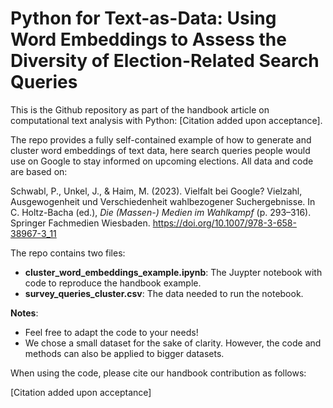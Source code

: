# Python for Text-as-Data: Using Word Embeddings to Assess the Diversity of Election-Related Search Queries

This is the Github repository as part of the handbook article on computational text analysis with Python: [Citation added upon acceptance]. 

The repo provides a fully self-contained example of how to generate and cluster word embeddings of text data, here search queries people would use on Google to stay informed on upcoming elections. All data and code are based on:

Schwabl, P., Unkel, J., & Haim, M. (2023). Vielfalt bei Google? Vielzahl, Ausgewogenheit und Verschiedenheit wahlbezogener Suchergebnisse. In C. Holtz-Bacha (ed.), _Die (Massen-) Medien im Wahlkampf_ (p. 293–316). Springer Fachmedien Wiesbaden. https://doi.org/10.1007/978-3-658-38967-3_11

The repo contains two files:  

- __cluster_word_embeddings_example.ipynb__: The Juypter notebook with code to reproduce the handbook example.  
- __survey_queries_cluster.csv__: The data needed to run the notebook.  

__Notes__:
- Feel free to adapt the code to your needs!
- We chose a small dataset for the sake of clarity. However, the code and methods can also be applied to bigger datasets.

When using the code, please cite our handbook contribution as follows:

[Citation added upon acceptance]
